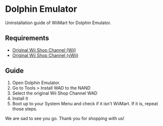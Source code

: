 # Dolphin Emulator
Uninstallation guide of WiiMart for Dolphin Emulator.

## Requirements

- [Original Wii Shop Channel (Wii)](http://wiimart.org/wad/Wii-Shop-Wii-Original.wad)
- [Original Wii Shop Channel (vWii)](http://wiimart.org/wad/Wii-Shop-vWii-Original.wad)

## Guide

1. Open Dolphin Emulator.
2. Go to Tools > Install WAD to the NAND
3. Select the original Wii Shop Channel WAD
4. Install it
5. Boot up to your System Menu and check if it isn't WiiMart. If it is, repeat those steps.

We are sad to see you go. Thank you for shopping with us!